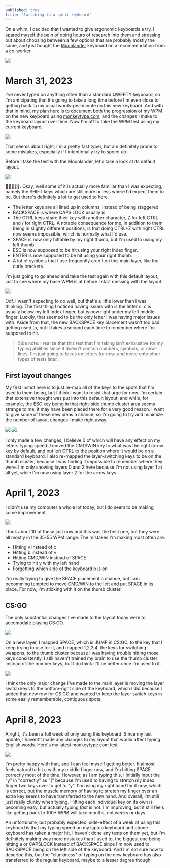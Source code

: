 ```yaml
---
published: true
title: "Switching to a split keyboard"
---
```


On a whim, I decided that I wanted to give ergonomic keyboards a try. I spared myself the pain of doing hours of research into them and stressing out about choosing between a few options that are probably mostly the same, and just bought the [Moonlander](https://www.zsa.io/moonlander/) keyboard on a recommendation from a co-worker.

![](/public/typing/keyboard.webp)

# March 31, 2023

I've never typed on anything other than a standard QWERTY keyboard, so I'm anticipating that it's going to take a long time before I'm even close to getting back to my usual words-per-minute on this new keyboard. And with that in mind, my plan here is to document both the progression of my WPM on the new keyboard using [monkeytype.com](https://monkeytype.com), and the changes I make to the keyboard layout over time. Now I'm off to take the WPM test using my current keyboard.

![](/public/typing/test-old-keyboard.webp)

That seems about right; I'm a pretty fast typer, but am definitely prone to some mistakes, especially if I intentionally try to speed up.

Before I take the test with the Moonlander, let's take a look at its default layout.

![](/public/typing/layout-default.webp)

🥴🥴🥴🥴🥴. Okay, well some of it is actually more familiar than I was expecting, namely the SHIFT keys which are still more or less where I'd expect them to be. But there's definitely a lot to get used to here.

- The letter keys are all lined up in columns, instead of being staggered
- BACKSPACE is where CAPS LOCK usually is
- The CTRL keys share their key with another character, Z for left CTRL and / for right CTRL. A notable consequence for me, in addition to them being in slightly different positions, is that doing CTRL+Z with right CTRL now seems impossible, which is normally what I'd use.
- SPACE is now only hittable by my right thumb, but I'm used to using my left thumb.
- ESC is now supposed to be hit using your right index finger.
- ENTER is now supposed to be hit using your right thumb.
- A lot of symbols that I use frequently aren't on this main layer, like the curly brackets.

I'm just going to go ahead and take the test again with this default layout, just to see where my base WPM is at before I start messing with the layout.

![](/public/typing/test-default-layout.webp)

Oof. I wasn't expecting to do well, but that's a little lower than I was thinking. The first thing I noticed having issues with is the letter c. c is usually below my left index finger, but is now right under my left middle finger. Luckily, that seemed to be the only letter I was having major issues with. Aside from that, the new BACKSPACE key placement wasn't too bad getting used to, but it takes a second each time to remember where I'm supposed to hit.

> Side note: I realize that this test that I'm taking isn't exhaustive for my typing abilities since it doesn't contain numbers, symbols, or new-lines. I'm just going to focus on letters for now, and move onto other types of tests later.

## First layout changes

My first instict here is to just re-map all of the keys to the spots that I'm used to them being, but I think I want to resist that urge for now. I'm certain that extensive thought was put into this default layout, and while, for example, the ESC key being in that right-side thumb cluster area seems strange to me, it may have been placed there for a very good reason. I want to give some of these new ideas a chance, so I'm going to try and minimize the number of layout changes I make right away.

![](/public/typing/layout-custom-1-1.webp)
![](/public/typing/layout-custom-1-2.webp)

I only made a few changes, I believe 0 of which will have any effect on my letters typing speed. I moved the CMD/WIN key to what was the right arrow key by default, and put left CTRL to the position where it would be on a standard keyboard. I also re-mapped the layer-switching keys to be on the thumb cluster, because I was finding it impossible to remember where they were. I'm only showing layers 0 and 2 here because I'm not using layer 1 at all yet, while I'm now using layer 2 for the arrow keys.

# April 1, 2023

I didn't use my computer a whole lot today, but I do seem to be making some improvement.

![](/public/typing/test-day-2.webp)

I took about 10 of these just now and this was the best one, but they were all mostly in the 35-55 WPM range. The mistakes I'm making most often are:

- Hitting v instead of c
- Hitting b instead of v
- Hitting CMD/WIN instead of SPACE
- Trying to hit y with my left hand
- Forgetting which side of the keyboard b is on

I'm really trying to give the SPACE placement a chance, but I am becomming tempted to move CMD/WIN to the left and put SPACE in its place. For now, I'm sticking with it on the thumb cluster.

## CS:GO

The only substantial changes I've made to the layout today were to accomodate playing CS:GO.

![](/public/typing/layout-custom-2-1.webp)

On a new layer, I mapped SPACE, which is JUMP in CS:GO, to the key that I keep trying to use for it, and mapped 1,2,3,4, the keys for switching weapons, to the thumb cluster because I was having trouble hitting those keys consistently. I still haven't trained my brain to use the thumb cluster instead of the number keys, but I do think it'll be better once I'm used to it.

![](/public/typing/layout-custom-2-2.webp)

I think the only major change I've made to the main layer is moving the layer switch keys to the bottom-right side of the keyboard, which I did because I added that new row for CS:GO and wanted to keep the layer switch keys in some easily rememberable, contiguous spots.

# April 8, 2023

Alright, it's been a full week of only using this keyboard. Since my last update, I havent't made any changes to my layout that would affect typing English words. Here's my latest monkeytype.com test

![](/public/typing/test-apr-8.webp)

I'm pretty happy with that, and I can feel myself getting better. It almost feels natural to hit c with my middle finger now, and I'm hitting SPACE correctly most of the time. However, as I am typing this, I initially input the "y" in "correctly" as "]" because I'm used to having to stretch my index finger two keys over to get to "y". I'm using my right hand for it now, which is correct, but the muscle memory of having to stretch my finger over an extra key seems to have transferred to the new hand. And overall, I'm still just really clunky when typing. Hitting each individual key on its own is becoming easy, but actually typing _fast_ is not. I'm improving, but it still feels like getting back to 100+ WPM will take months, not weeks or days.

An unfortunate, but probably expected, side-effect of a week of using this keyboard is that my typing speed on my laptop keyboard and phone keyboard has taken a major hit. I haven't done any tests on them yet, but I'm definitely making way more mistakes than I used to, the biggest one being hitting a or CAPSLOCK instead of BACKSPACE since I'm now used to BACKSPACE being on the left side of the keyboard. And I'm not sure how to describe this, but the "clunkiness" of typing on the new keyboard has also transferred to the regular keyboard, maybe to a lesser degree though.
